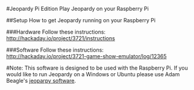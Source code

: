 #Jeopardy Pi Edition
Play Jeopardy on your Raspberry Pi

##Setup
How to get Jeopardy running on your Raspberry Pi

###Hardware
Follow these instructions:</br>
http://hackaday.io/project/3721/instructions

###Software
Follow these instructions:</br>
http://hackaday.io/project/3721-game-show-emulator/log/12365

#Note:
This software is designed to be used with the Raspberry Pi. If you would like to run Jeopardy on a Windows or Ubuntu please use Adam Beagle's <a href='https://github.com/adambeagle/jeoparpy'>jeoparpy software</a>. 

